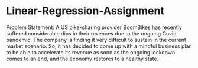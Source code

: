 # Linear-Regression-Assignment
Problem Statement: A US bike-sharing provider BoomBikes has recently suffered considerable dips in their revenues due to the ongoing Covid pandemic. The company is finding it very difficult to sustain in the current market scenario. So, it has decided to come up with a mindful business plan to be able to accelerate its revenue as soon as the ongoing lockdown comes to an end, and the economy restores to a healthy state. 
